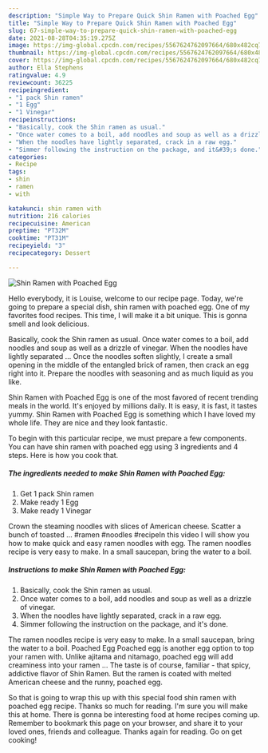 ```yaml
---
description: "Simple Way to Prepare Quick Shin Ramen with Poached Egg"
title: "Simple Way to Prepare Quick Shin Ramen with Poached Egg"
slug: 67-simple-way-to-prepare-quick-shin-ramen-with-poached-egg
date: 2021-08-28T04:35:19.275Z
image: https://img-global.cpcdn.com/recipes/5567624762097664/680x482cq70/shin-ramen-with-poached-egg-recipe-main-photo.jpg
thumbnail: https://img-global.cpcdn.com/recipes/5567624762097664/680x482cq70/shin-ramen-with-poached-egg-recipe-main-photo.jpg
cover: https://img-global.cpcdn.com/recipes/5567624762097664/680x482cq70/shin-ramen-with-poached-egg-recipe-main-photo.jpg
author: Ella Stephens
ratingvalue: 4.9
reviewcount: 36225
recipeingredient:
- "1 pack Shin ramen"
- "1 Egg"
- "1 Vinegar"
recipeinstructions:
- "Basically, cook the Shin ramen as usual."
- "Once water comes to a boil, add noodles and soup as well as a drizzle of vinegar."
- "When the noodles have lightly separated, crack in a raw egg."
- "Simmer following the instruction on the package, and it&#39;s done."
categories:
- Recipe
tags:
- shin
- ramen
- with

katakunci: shin ramen with 
nutrition: 216 calories
recipecuisine: American
preptime: "PT32M"
cooktime: "PT31M"
recipeyield: "3"
recipecategory: Dessert

---
```



![Shin Ramen with Poached Egg](https://img-global.cpcdn.com/recipes/5567624762097664/680x482cq70/shin-ramen-with-poached-egg-recipe-main-photo.jpg)

Hello everybody, it is Louise, welcome to our recipe page. Today, we're going to prepare a special dish, shin ramen with poached egg. One of my favorites food recipes. This time, I will make it a bit unique. This is gonna smell and look delicious.

Basically, cook the Shin ramen as usual. Once water comes to a boil, add noodles and soup as well as a drizzle of vinegar. When the noodles have lightly separated … Once the noodles soften slightly, I create a small opening in the middle of the entangled brick of ramen, then crack an egg right into it. Prepare the noodles with seasoning and as much liquid as you like.

Shin Ramen with Poached Egg is one of the most favored of recent trending meals in the world. It's enjoyed by millions daily. It is easy, it is fast, it tastes yummy. Shin Ramen with Poached Egg is something which I have loved my whole life. They are nice and they look fantastic.


To begin with this particular recipe, we must prepare a few components. You can have shin ramen with poached egg using 3 ingredients and 4 steps. Here is how you cook that.

<!--inarticleads1-->

##### The ingredients needed to make Shin Ramen with Poached Egg:

1. Get 1 pack Shin ramen
1. Make ready 1 Egg
1. Make ready 1 Vinegar


Crown the steaming noodles with slices of American cheese. Scatter a bunch of toasted … #ramen #noodles #recipeIn this video I will show you how to make quick and easy ramen noodles with egg. The ramen noodles recipe is very easy to make. In a small saucepan, bring the water to a boil. 

<!--inarticleads2-->

##### Instructions to make Shin Ramen with Poached Egg:

1. Basically, cook the Shin ramen as usual.
1. Once water comes to a boil, add noodles and soup as well as a drizzle of vinegar.
1. When the noodles have lightly separated, crack in a raw egg.
1. Simmer following the instruction on the package, and it&#39;s done.


The ramen noodles recipe is very easy to make. In a small saucepan, bring the water to a boil. Poached Egg Poached egg is another egg option to top your ramen with. Unlike ajitama and nitamago, poached egg will add creaminess into your ramen … The taste is of course, familiar - that spicy, addictive flavor of Shin Ramen. But the ramen is coated with melted American cheese and the runny, poached egg. 

So that is going to wrap this up with this special food shin ramen with poached egg recipe. Thanks so much for reading. I'm sure you will make this at home. There is gonna be interesting food at home recipes coming up. Remember to bookmark this page on your browser, and share it to your loved ones, friends and colleague. Thanks again for reading. Go on get cooking!
